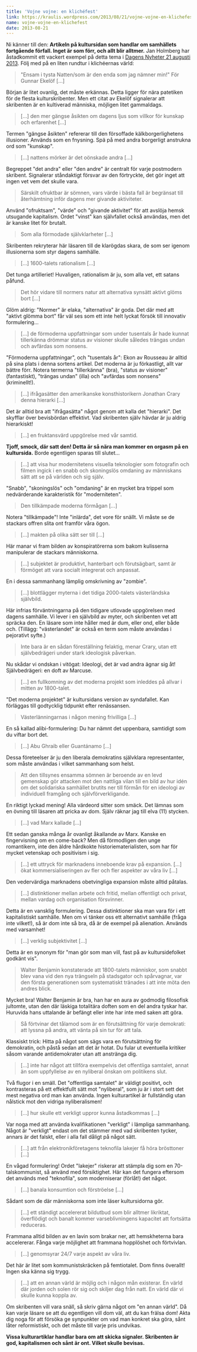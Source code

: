 ```yaml
---
title: 'Vojne vojne: en klichéfest'
link: https://kraulis.wordpress.com/2013/08/21/vojne-vojne-en-klichefest/
name: vojne-vojne-en-klichefest
date: 2013-08-21
---
```

Ni känner till den: **Artikeln på kultursidan som handlar om samhällets fortgående förfall. Inget är som förr, och allt blir alltmer.** Jan Holmberg har åstadkommit ett vackert exempel på detta tema i [Dagens Nyheter 21 augusti 2013](http://www.dn.se/kultur-noje/kulturdebatt/natten-ar-inte-langre-dagens-mor/). Följ med på en liten rundtur i klichéernas värld:

> "Ensam i tysta Natten/som är den enda som jag nämner min!" För Gunnar Ekelöf [...]

Början är litet ovanlig, det måste erkännas. Detta ligger för nära patetiken för de flesta kulturskribenter. Men ett citat av Ekelöf signalerar att skribenten är en kultiverad människa, möjligen litet gammaldags.

> [...] den mer gängse åsikten om dagens ljus som villkor för kunskap och erfarenhet [...]

Termen "gängse åsikten" refererar till den försoffade kälkborgerlighetens illusioner. Används som en fnysning. Spä på med andra borgerligt anstrukna ord som "kunskap".

> [...] nattens mörker är det oönskade andra [...]

Begreppet "det andra" eller "den andre" är centralt för varje postmodern skribent. Signalerar ståndaktigt försvar av den förtryckte, det gör inget att ingen vet vem det skulle vara.



> Särskilt ofruktbar är sömnen, vars värde i bästa fall är begränsat till återhämtning inför dagens mer givande aktiviteter.

Använd "ofruktsam", "värde" och "givande aktivitet" för att avslöja hemsk utsugande kapitalism. Ordet "vinst" kan självfallet också användas, men det är kanske litet för brutalt.

> Som alla förmodade självklarheter [...]

Skribenten rekryterar här läsaren till de klarögdas skara, de som ser igenom illusionerna som styr dagens samhälle.

> [...] 1600-talets rationalism [...]

Det tunga artilleriet! Huvaligen, rationalism är ju, som alla vet, ett satans påfund.

> Det hör vidare till normers natur att alternativa synsätt aktivt glöms bort [...]

Glöm aldrig: "Normer" är elaka, "alternativa" är goda. Det där med att "aktivt glömma bort" får väl ses som ett inte helt lyckat försök till innovativ formulering...

> [...] de förmoderna uppfattningar som under tusentals år hade kunnat tillerkänna drömmar status av visioner skulle således trängas undan och avfärdas som nonsens.

"Förmoderna uppfattningar", och "tusentals år": Ekon av Rousseau är alltid på sina plats i denna sortens artikel. Det moderna är ju förkastligt, allt var bättre förr. Notera termerna "tillerkänna" (bra), "status av visioner" (fantastiskt), "trängas undan" (illa) och "avfärdas som nonsens" (kriminellt!).

> [...] ifrågasätter den amerikanske konsthistorikern Jonathan Crary denna hierarki [...]

Det är alltid bra att "ifrågasätta" något genom att kalla det "hierarki". Det skyfflar över bevisbördan effektivt. Vad skribenten själv hävdar är ju aldrig hierarkiskt!

> [...] en fruktansvärd uppgörelse med vår samtid.

**Tjoff, smock, där satt den! Detta är så nära man kommer en orgasm på en kultursida.** Borde egentligen sparas till slutet...

> [...] att visa hur modernitetens visuella teknologier som fotografin och filmen ingick i en snabb och skoningslös omdaning av människans sätt att se på världen och sig själv.

"Snabb", "skoningslös" och "omdaning" är en mycket bra trippel som nedvärderande karakteristik för "moderniteten".

> Den tillkämpade moderna förmågan [...]

Notera "tillkämpade"! Inte "inlärda", det vore för snällt. Vi måste se de stackars offren slita ont framför våra ögon.

> [...] makten på olika sätt ser till [...]

Här manar vi fram bilden av konspiratörerna som bakom kulisserna manipulerar de stackars människorna.

> [...] subjektet är produktivt, hanterbart och förutsägbart, samt är förmöget att vara socialt integrerat och anpassat.

En i dessa sammanhang lämplig omskrivning av "zombie".

> [...] blottlägger myterna i det tidiga 2000-talets västerländska självbild.

Här infrias förväntningarna på den tidigare utlovade uppgörelsen med dagens samhälle. Vi lever i en självbild av myter, och skribenten vet att spräcka den. En läsare som inte håller med är dum, eller ond, eller både och. (Tillägg: "västerlandet" är också en term som måste användas i pejorativt syfte.)

> Inte bara är en sådan föreställning felaktig, menar Crary, utan ett självbedrägeri under stark ideologisk påverkan.

Nu skådar vi ondskan i vitögat: Ideologi, det är vad andra ägnar sig åt! Självbedrägeri: en doft av Marcuse.

> [...] en fullkomning av det moderna projekt som inleddes på allvar i mitten av 1800-talet.

"Det moderna projektet" är kultursidans version av syndafallet. Kan förläggas till godtycklig tidpunkt efter renässansen.

> Västerlänningarnas i någon mening frivilliga [...]

En så kallad alibi-formulering: Du har nämnt det uppenbara, samtidigt som du viftar bort det.

> [...] Abu Ghraib eller Guantánamo [...]

Dessa företeelser är ju den liberala demokratins självklara representanter, som måste användas i vilket sammanhang som helst.

> Att den tillsynes ensamma sömnen är beroende av en levd gemenskap gör attacken mot den nattliga vilan till en bild av hur idén om det solidariska samhället brutits ner till förmån för en ideologi av individuell framgång och självförverkligande.

En riktigt lyckad mening! Alla värdeord sitter som smäck. Det lämnas som en övning till läsaren att pricka av dom. Själv räknar jag till elva (11) stycken.

> [...] vad Marx kallade [...]

Ett sedan ganska många år ovanligt åkallande av Marx. Kanske en fingervisning om en come-back? Men då förmodligen den unge romantikern, inte den äldre hårdkokte historiematerialisten, som har för mycket vetenskap och positivism i sig.

> [...] ett uttryck för marknadens inneboende krav på expansion. [...] ökat kommersialiseringen av fler och fler aspekter av våra liv [...]

Den vedervärdiga marknadens obetvingliga expansion måste alltid påtalas.

> [...] distinktioner mellan arbete och fritid, mellan offentligt och privat, mellan vardag och organisation försvinner.

Detta är en vansklig formulering. Dessa distinktioner ska man vara för i ett kapitalistiskt samhälle. Men om vi tänker oss ett alternativt samhälle (fråga inte vilket!), så är dom inte så bra, då är de exempel på alienation. Används med varsamhet!

> [...] verklig subjektivitet [...]

Detta är en synonym för "man gör som man vill, fast på av kultursidefolket godkänt vis".

> Walter Benjamin konstaterade att 1800-talets männi­skor, som snabbt blev vana vid den nya trängseln på stadsgator och spårvagnar, var den första generationen som systematiskt tränades i att inte möta den andres blick.

Mycket bra! Walter Benjamin är bra, han har en aura av godmodig filosofisk jultomte, utan den där läskiga totalitära doften som en del andra tyskar har. Huruvida hans uttalande är befängt eller inte har inte med saken att göra.

> Så förtvinar det tålamod som är en förutsättning för varje demokrati: att lyssna på andra, att vänta på sin tur för att tala.

Klassiskt trick: Hitta på något som sägs vara en förutsättning för demokratin, och påstå sedan att det är hotat. Du fular ut eventuella kritiker såsom varande antidemokrater utan att anstränga dig.

> [...] inte har något att tillföra exempelvis det offentliga samtalet, annat än som uppfyllelse av en nyliberal önskan om politikens slut.

Två flugor i en smäll. Det "offentliga samtalet" är väldigt positivt, och kontrasteras på ett effektfullt sätt mot "nyliberal", som ju är i stort sett det mest negativa ord man kan använda. Ingen kulturartikel är fullständig utan nålstick mot den vidriga nyliberalismen!

> [...] hur skulle ett verkligt uppror kunna åstadkommas [...]

Var noga med att använda kvalifikationen "verkligt" i lämpliga sammanhang. Något är "verkligt" endast om det stämmer med vad skribenten tycker, annars är det falskt, eller i alla fall dåligt på något sätt.

> [...] att från elektronikföretagens teknofila lakejer få höra brösttoner [...]

En vågad formulering! Ordet "lakejer" riskerar att stämpla dig som en 70-talskommunist, så använd med försiktighet. Här kan det fungera eftersom det används med "teknofila", som moderniserar (förlåt!) det något.

> [...] banala konsumtion och förströelse [...]

Sådant som de där människorna som inte läser kultursidorna gör.

> [...] ett ständigt accelererat bildutbud som blir alltmer likriktat, överflödigt och banalt kommer varseblivningens kapacitet att fortsätta reduceras.

Frammana alltid bilden av en lavin som brakar ner, att hemskheterna bara accelererar. Fånga varje möjlighet att frammana hopplöshet och förtvivlan.

> [...] genomsyrar 24/7 varje aspekt av våra liv.

Det här är litet som kommunistskräcken på femtiotalet. Dom finns överallt! Ingen ska känna sig trygg.

> [...] att en annan värld är möjlig och i någon mån existerar. En värld där jorden och solen rör sig och skiljer dag från natt. En värld där vi skulle kunna koppla av.

Om skribenten vill vara snäll, så skriv gärna något om "en annan värld". Då kan varje läsare se att du egentligen vill dom väl, att du kan frälsa dom! Akta dig noga för att försöka ge synpunkter om vad man konkret ska göra, sånt låter reformistiskt, och det måste till varje pris undvikas.

**Vissa kulturartiklar handlar bara om att skicka signaler. Skribenten är god, kapitalismen och sånt är ont. Vilket skulle bevisas.**

